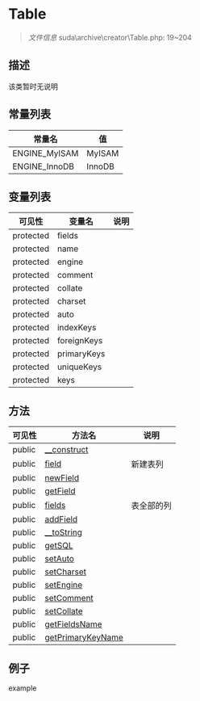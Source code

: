 #  Table 

> *文件信息* suda\archive\creator\Table.php: 19~204



## 描述

该类暂时无说明


## 常量列表
| 常量名  |  值|
|--------|----|
|ENGINE_MyISAM | MyISAM | 
|ENGINE_InnoDB | InnoDB | 





## 变量列表
| 可见性 |  变量名   | 说明 |
|--------|----|------|
| protected   | fields | | 
| protected   | name | | 
| protected   | engine | | 
| protected   | comment | | 
| protected   | collate | | 
| protected   | charset | | 
| protected   | auto | | 
| protected   | indexKeys | | 
| protected   | foreignKeys | | 
| protected   | primaryKeys | | 
| protected   | uniqueKeys | | 
| protected   | keys | | 



## 方法


| 可见性 | 方法名 | 说明 |
|--------|-------|------|
| public |[__construct](Table/__construct.md) |  |
| public |[field](Table/field.md) | 新建表列 |
| public |[newField](Table/newField.md) |  |
| public |[getField](Table/getField.md) |  |
| public |[fields](Table/fields.md) | 表全部的列 |
| public |[addField](Table/addField.md) |  |
| public |[__toString](Table/__toString.md) |  |
| public |[getSQL](Table/getSQL.md) |  |
| public |[setAuto](Table/setAuto.md) |  |
| public |[setCharset](Table/setCharset.md) |  |
| public |[setEngine](Table/setEngine.md) |  |
| public |[setComment](Table/setComment.md) |  |
| public |[setCollate](Table/setCollate.md) |  |
| public |[getFieldsName](Table/getFieldsName.md) |  |
| public |[getPrimaryKeyName](Table/getPrimaryKeyName.md) |  |



## 例子

example